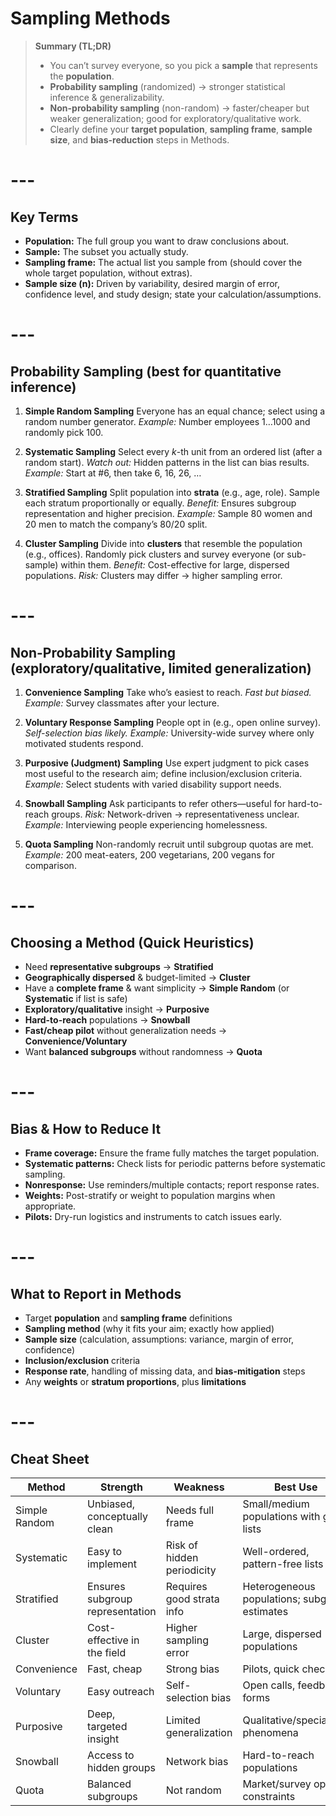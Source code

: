 # Sampling Methods

> **Summary (TL;DR)**
>
> * You can’t survey everyone, so you pick a **sample** that represents the **population**.
> * **Probability sampling** (randomized) → stronger statistical inference & generalizability.
> * **Non-probability sampling** (non-random) → faster/cheaper but weaker generalization; good for exploratory/qualitative work.
> * Clearly define your **target population**, **sampling frame**, **sample size**, and **bias-reduction** steps in Methods.

# ---

## Key Terms

* **Population:** The full group you want to draw conclusions about.
* **Sample:** The subset you actually study.
* **Sampling frame:** The actual list you sample from (should cover the whole target population, without extras).
* **Sample size (n):** Driven by variability, desired margin of error, confidence level, and study design; state your calculation/assumptions.

# ---

## Probability Sampling (best for quantitative inference)

1. **Simple Random Sampling**
   Everyone has an equal chance; select using a random number generator.
   *Example:* Number employees 1…1000 and randomly pick 100.

2. **Systematic Sampling**
   Select every *k*-th unit from an ordered list (after a random start).
   *Watch out:* Hidden patterns in the list can bias results.
   *Example:* Start at #6, then take 6, 16, 26, …

3. **Stratified Sampling**
   Split population into **strata** (e.g., age, role). Sample each stratum proportionally or equally.
   *Benefit:* Ensures subgroup representation and higher precision.
   *Example:* Sample 80 women and 20 men to match the company’s 80/20 split.

4. **Cluster Sampling**
   Divide into **clusters** that resemble the population (e.g., offices). Randomly pick clusters and survey everyone (or sub-sample) within them.
   *Benefit:* Cost-effective for large, dispersed populations.
   *Risk:* Clusters may differ → higher sampling error.

# ---

## Non-Probability Sampling (exploratory/qualitative, limited generalization)

1. **Convenience Sampling**
   Take who’s easiest to reach. *Fast but biased.*
   *Example:* Survey classmates after your lecture.

2. **Voluntary Response Sampling**
   People opt in (e.g., open online survey). *Self-selection bias likely.*
   *Example:* University-wide survey where only motivated students respond.

3. **Purposive (Judgment) Sampling**
   Use expert judgment to pick cases most useful to the research aim; define inclusion/exclusion criteria.
   *Example:* Select students with varied disability support needs.

4. **Snowball Sampling**
   Ask participants to refer others—useful for hard-to-reach groups.
   *Risk:* Network-driven → representativeness unclear.
   *Example:* Interviewing people experiencing homelessness.

5. **Quota Sampling**
   Non-randomly recruit until subgroup quotas are met.
   *Example:* 200 meat-eaters, 200 vegetarians, 200 vegans for comparison.

# ---

## Choosing a Method (Quick Heuristics)

* Need **representative subgroups** → **Stratified**
* **Geographically dispersed** & budget-limited → **Cluster**
* Have a **complete frame** & want simplicity → **Simple Random** (or **Systematic** if list is safe)
* **Exploratory/qualitative** insight → **Purposive**
* **Hard-to-reach** populations → **Snowball**
* **Fast/cheap pilot** without generalization needs → **Convenience/Voluntary**
* Want **balanced subgroups** without randomness → **Quota**

# ---

## Bias & How to Reduce It

* **Frame coverage:** Ensure the frame fully matches the target population.
* **Systematic patterns:** Check lists for periodic patterns before systematic sampling.
* **Nonresponse:** Use reminders/multiple contacts; report response rates.
* **Weights:** Post-stratify or weight to population margins when appropriate.
* **Pilots:** Dry-run logistics and instruments to catch issues early.

# ---

## What to Report in Methods

* Target **population** and **sampling frame** definitions
* **Sampling method** (why it fits your aim; exactly how applied)
* **Sample size** (calculation, assumptions: variance, margin of error, confidence)
* **Inclusion/exclusion** criteria
* **Response rate**, handling of missing data, and **bias-mitigation** steps
* Any **weights** or **stratum proportions**, plus **limitations**

# ---

## Cheat Sheet

| Method        | Strength                        | Weakness                   | Best Use                                      |
| ------------- | ------------------------------- | -------------------------- | --------------------------------------------- |
| Simple Random | Unbiased, conceptually clean    | Needs full frame           | Small/medium populations with good lists      |
| Systematic    | Easy to implement               | Risk of hidden periodicity | Well-ordered, pattern-free lists              |
| Stratified    | Ensures subgroup representation | Requires good strata info  | Heterogeneous populations; subgroup estimates |
| Cluster       | Cost-effective in the field     | Higher sampling error      | Large, dispersed populations                  |
| Convenience   | Fast, cheap                     | Strong bias                | Pilots, quick checks                          |
| Voluntary     | Easy outreach                   | Self-selection bias        | Open calls, feedback forms                    |
| Purposive     | Deep, targeted insight          | Limited generalization     | Qualitative/specialized phenomena             |
| Snowball      | Access to hidden groups         | Network bias               | Hard-to-reach populations                     |
| Quota         | Balanced subgroups              | Not random                 | Market/survey ops constraints                 |

